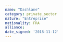 ```yaml
---
name: "Dashlane"
category: private_sector
nature: "Entreprise"
nationality: FRA
alliance: 
date_signed: '2018-11-12'
---
```

    